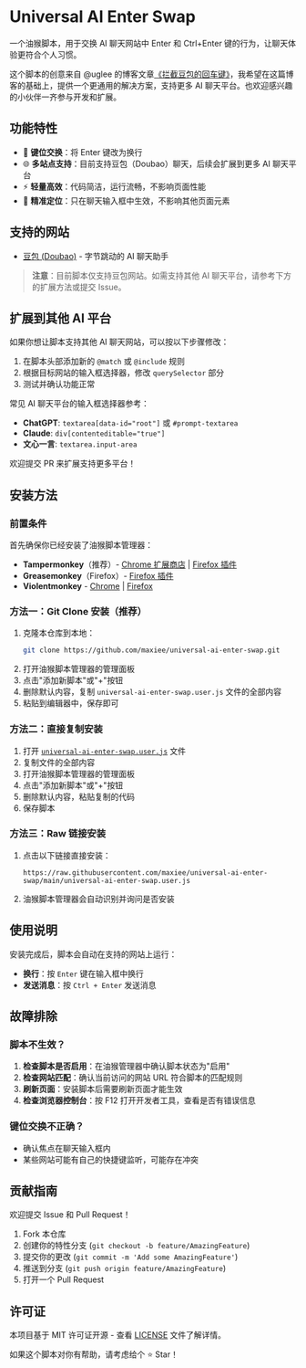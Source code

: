 # Universal AI Enter Swap

一个油猴脚本，用于交换 AI 聊天网站中 Enter 和 Ctrl+Enter 键的行为，让聊天体验更符合个人习惯。

这个脚本的创意来自 @uglee 的博客文章[《拦截豆包的回车键》](https://segmentfault.com/a/1190000046648160)，我希望在这篇博客的基础上，提供一个更通用的解决方案，支持更多 AI 聊天平台。也欢迎感兴趣的小伙伴一齐参与开发和扩展。

## 功能特性

- 🔄 **键位交换**：将 Enter 键改为换行
- 🌐 **多站点支持**：目前支持豆包（Doubao）聊天，后续会扩展到更多 AI 聊天平台
- ⚡ **轻量高效**：代码简洁，运行流畅，不影响页面性能
- 🎯 **精准定位**：只在聊天输入框中生效，不影响其他页面元素

## 支持的网站

- [豆包 (Doubao)](https://www.doubao.com/chat/) - 字节跳动的 AI 聊天助手

> **注意**：目前脚本仅支持豆包网站。如需支持其他 AI 聊天平台，请参考下方的扩展方法或提交 Issue。

## 扩展到其他 AI 平台

如果你想让脚本支持其他 AI 聊天网站，可以按以下步骤修改：

1. 在脚本头部添加新的 `@match` 或 `@include` 规则
2. 根据目标网站的输入框选择器，修改 `querySelector` 部分
3. 测试并确认功能正常

常见 AI 聊天平台的输入框选择器参考：
- **ChatGPT**: `textarea[data-id="root"]` 或 `#prompt-textarea`
- **Claude**: `div[contenteditable="true"]`
- **文心一言**: `textarea.input-area`

欢迎提交 PR 来扩展支持更多平台！

## 安装方法

### 前置条件

首先确保你已经安装了油猴脚本管理器：

- **Tampermonkey**（推荐）- [Chrome 扩展商店](https://chrome.google.com/webstore/detail/tampermonkey/dhdgffkkebhmkfjojejmpbldmpobfkfo) | [Firefox 插件](https://addons.mozilla.org/en-US/firefox/addon/tampermonkey/)
- **Greasemonkey**（Firefox）- [Firefox 插件](https://addons.mozilla.org/en-US/firefox/addon/greasemonkey/)
- **Violentmonkey** - [Chrome](https://chrome.google.com/webstore/detail/violentmonkey/jinjaccalgkegednnccohejagnlnfdag) | [Firefox](https://addons.mozilla.org/en-US/firefox/addon/violentmonkey/)

### 方法一：Git Clone 安装（推荐）

1. 克隆本仓库到本地：
   ```bash
   git clone https://github.com/maxiee/universal-ai-enter-swap.git
   ```
2. 打开油猴脚本管理器的管理面板
3. 点击"添加新脚本"或"+"按钮
4. 删除默认内容，复制 `universal-ai-enter-swap.user.js` 文件的全部内容
5. 粘贴到编辑器中，保存即可

### 方法二：直接复制安装

1. 打开 [`universal-ai-enter-swap.user.js`](./universal-ai-enter-swap.user.js) 文件
2. 复制文件的全部内容
3. 打开油猴脚本管理器的管理面板
4. 点击"添加新脚本"或"+"按钮
5. 删除默认内容，粘贴复制的代码
6. 保存脚本

### 方法三：Raw 链接安装

1. 点击以下链接直接安装：
   ```
   https://raw.githubusercontent.com/maxiee/universal-ai-enter-swap/main/universal-ai-enter-swap.user.js
   ```
2. 油猴脚本管理器会自动识别并询问是否安装

## 使用说明

安装完成后，脚本会自动在支持的网站上运行：

- **换行**：按 `Enter` 键在输入框中换行
- **发送消息**：按 `Ctrl + Enter` 发送消息

## 故障排除

### 脚本不生效？

1. **检查脚本是否启用**：在油猴管理器中确认脚本状态为"启用"
2. **检查网站匹配**：确认当前访问的网站 URL 符合脚本的匹配规则
3. **刷新页面**：安装脚本后需要刷新页面才能生效
4. **检查浏览器控制台**：按 F12 打开开发者工具，查看是否有错误信息

### 键位交换不正确？

- 确认焦点在聊天输入框内
- 某些网站可能有自己的快捷键监听，可能存在冲突

## 贡献指南

欢迎提交 Issue 和 Pull Request！

1. Fork 本仓库
2. 创建你的特性分支 (`git checkout -b feature/AmazingFeature`)
3. 提交你的更改 (`git commit -m 'Add some AmazingFeature'`)
4. 推送到分支 (`git push origin feature/AmazingFeature`)
5. 打开一个 Pull Request

## 许可证

本项目基于 MIT 许可证开源 - 查看 [LICENSE](LICENSE) 文件了解详情。


如果这个脚本对你有帮助，请考虑给个 ⭐ Star！
